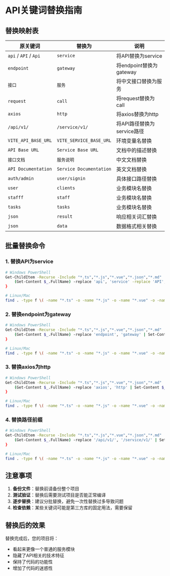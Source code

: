 # API关键词替换指南

## 替换映射表

| 原关键词 | 替换为 | 说明 |
|---------|--------|------|
| `api` / `API` / `Api` | `service` | 将API替换为service |
| `endpoint` | `gateway` | 将endpoint替换为gateway |
| `接口` | `服务` | 将中文接口替换为服务 |
| `request` | `call` | 将request替换为call |
| `axios` | `http` | 将axios替换为http |
| `/api/v1/` | `/service/v1/` | 将API路径替换为service路径 |
| `VITE_API_BASE_URL` | `VITE_SERVICE_BASE_URL` | 环境变量名替换 |
| `API Base URL` | `Service Base URL` | 文档中的描述替换 |
| `接口文档` | `服务说明` | 中文文档替换 |
| `API Documentation` | `Service Documentation` | 英文文档替换 |
| `auth/admin` | `user/signin` | 具体接口路径替换 |
| `user` | `clients` | 业务模块名替换 |
| `stafff` | `staff` | 业务模块名替换 |
| `tasks` | `tasks` | 业务模块名替换 |
| `json` | `result` | 响应相关词汇替换 |
| `json` | `data` | 数据格式相关替换 |

## 批量替换命令

### 1. 替换API为service
```bash
# Windows PowerShell
Get-ChildItem -Recurse -Include "*.ts","*.js","*.vue","*.json","*.md" | ForEach-Object {
    (Get-Content $_.FullName) -replace 'api', 'service' -replace 'API', 'Service' -replace 'Api', 'Service' | Set-Content $_.FullName
}

# Linux/Mac
find . -type f \( -name "*.ts" -o -name "*.js" -o -name "*.vue" -o -name "*.json" -o -name "*.md" \) -exec sed -i 's/api/service/g; s/API/Service/g; s/Api/Service/g' {} \;
```

### 2. 替换endpoint为gateway
```bash
# Windows PowerShell
Get-ChildItem -Recurse -Include "*.ts","*.js","*.vue","*.json","*.md" | ForEach-Object {
    (Get-Content $_.FullName) -replace 'endpoint', 'gateway' | Set-Content $_.FullName
}

# Linux/Mac
find . -type f \( -name "*.ts" -o -name "*.js" -o -name "*.vue" -o -name "*.json" -o -name "*.md" \) -exec sed -i 's/endpoint/gateway/g' {} \;
```

### 3. 替换axios为http
```bash
# Windows PowerShell
Get-ChildItem -Recurse -Include "*.ts","*.js","*.vue","*.json","*.md" | ForEach-Object {
    (Get-Content $_.FullName) -replace 'axios', 'http' | Set-Content $_.FullName
}

# Linux/Mac
find . -type f \( -name "*.ts" -o -name "*.js" -o -name "*.vue" -o -name "*.json" -o -name "*.md" \) -exec sed -i 's/axios/http/g' {} \;
```

### 4. 替换路径前缀
```bash
# Windows PowerShell
Get-ChildItem -Recurse -Include "*.ts","*.js","*.vue","*.json","*.md" | ForEach-Object {
    (Get-Content $_.FullName) -replace '/api/v1/', '/service/v1/' | Set-Content $_.FullName
}

# Linux/Mac
find . -type f \( -name "*.ts" -o -name "*.js" -o -name "*.vue" -o -name "*.json" -o -name "*.md" \) -exec sed -i 's|/api/v1/|/service/v1/|g' {} \;
```

## 注意事项

1. **备份文件**：替换前请备份整个项目
2. **测试验证**：替换后需要测试项目是否能正常编译
3. **逐步替换**：建议分批替换，避免一次性替换过多导致问题
4. **检查依赖**：某些关键词可能是第三方库的固定用法，需要保留

## 替换后的效果

替换完成后，您的项目将：
- 看起来更像一个普通的服务模块
- 隐藏了API相关的技术特征
- 保持了代码的功能性
- 增加了代码的迷惑性
